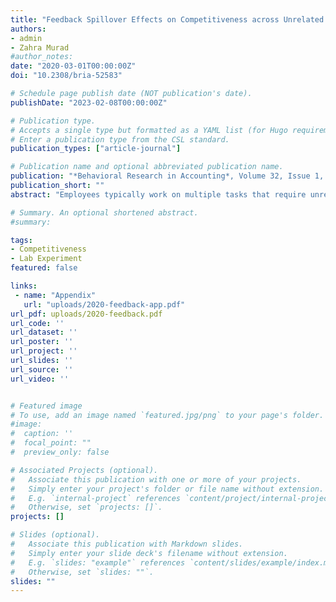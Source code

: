 ```yaml
---
title: "Feedback Spillover Effects on Competitiveness across Unrelated Tasks"
authors:
- admin
- Zahra Murad
#author_notes:
date: "2020-03-01T00:00:00Z"
doi: "10.2308/bria-52583"

# Schedule page publish date (NOT publication's date).
publishDate: "2023-02-08T00:00:00Z"

# Publication type.
# Accepts a single type but formatted as a YAML list (for Hugo requirements).
# Enter a publication type from the CSL standard.
publication_types: ["article-journal"]

# Publication name and optional abbreviated publication name.
publication: "*Behavioral Research in Accounting*, Volume 32, Issue 1, March 2020, 69-85"
publication_short: ""
abstract: "Employees typically work on multiple tasks that require unrelated skills and abilities. While past research strongly supports that relative performance feedback influences employee performance and effort allocation, little is known about the effect of relative performance feedback on employee competitiveness. Using a lab experiment, we study and confirm a complementary feedback spillover effect——relative performance feedback in the first task positively affects competitiveness in the unrelated second task. Furthermore, we find that the effect operates jointly and independently through belief- and taste-altering mechanisms. The results have important implications for organizations to understand both the power and the limitations of using relative performance feedback as an intervention policy in the design of accounting, control, and reporting systems."

# Summary. An optional shortened abstract.
#summary:

tags:
- Competitiveness
- Lab Experiment
featured: false

links:
 - name: "Appendix"
   url: "uploads/2020-feedback-app.pdf"
url_pdf: uploads/2020-feedback.pdf
url_code: ''
url_dataset: ''
url_poster: ''
url_project: ''
url_slides: ''
url_source: ''
url_video: ''


# Featured image
# To use, add an image named `featured.jpg/png` to your page's folder.
#image:
#  caption: ''
#  focal_point: ""
#  preview_only: false

# Associated Projects (optional).
#   Associate this publication with one or more of your projects.
#   Simply enter your project's folder or file name without extension.
#   E.g. `internal-project` references `content/project/internal-project/index.md`.
#   Otherwise, set `projects: []`.
projects: []

# Slides (optional).
#   Associate this publication with Markdown slides.
#   Simply enter your slide deck's filename without extension.
#   E.g. `slides: "example"` references `content/slides/example/index.md`.
#   Otherwise, set `slides: ""`.
slides: ""
---
```


